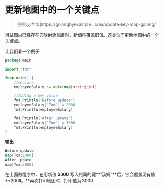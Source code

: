 # 更新地图中的一个关键点

> 哎哎哎:# t0]https://golangbyexample . com/update-key-map-golang/

当试图向已经存在的映射添加键时，新值将覆盖旧值。这类似于更新地图中的一个关键点。

让我们看一个例子

```go
package main

import "fmt"

func main() {
    //Declare
    employeeSalary := make(map[string]int)

    //Adding a key value
    fmt.Println("Before update")
    employeeSalary["Tom"] = 2000
    fmt.Println(employeeSalary)

    fmt.Println("After update")
    employeeSalary["Tom"] = 3000
    fmt.Println(employeeSalary)
}
```

**输出**

```go
Before update
map[Tom:2000]
After update
map[Tom:3000]
```

在上面的程序中，在用新值 **3000** 写入相同的键**“汤姆”**后，它会覆盖现有值 **2000。**再次打印地图时，打印值为 3000